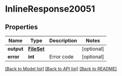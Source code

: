 # InlineResponse20051

## Properties
Name | Type | Description | Notes
------------ | ------------- | ------------- | -------------
**output** | [**FileSet**](FileSet.md) |  | [optional] 
**error** | **int** | Error code | [optional] 

[[Back to Model list]](../README.md#documentation-for-models) [[Back to API list]](../README.md#documentation-for-api-endpoints) [[Back to README]](../README.md)

